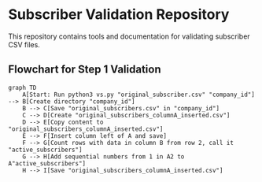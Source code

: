 # Subscriber Validation Repository

This repository contains tools and documentation for validating subscriber CSV files.

## Flowchart for Step 1 Validation
```mermaid
graph TD
    A[Start: Run python3 vs.py "original_subscriber.csv" "company_id"] --> B[Create directory "company_id"]
    B --> C[Save "original_subscribers.csv" in "company_id"]
    C --> D[Create "original_subscribers_columnA_inserted.csv"]
    D --> E[Copy content to "original_subscribers_columnA_inserted.csv"]
    E --> F[Insert column left of A and save]
    F --> G[Count rows with data in column B from row 2, call it "active_subscribers"]
    G --> H[Add sequential numbers from 1 in A2 to A"active_subscribers"]
    H --> I[Save "original_subscribers_columnA_inserted.csv"]
